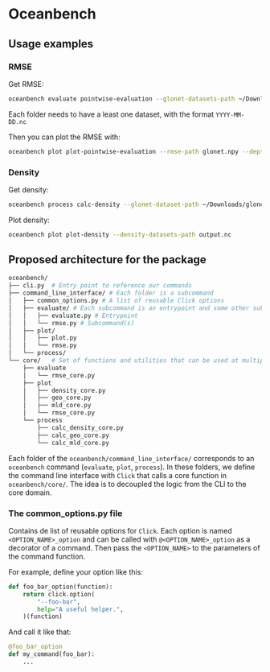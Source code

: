 # Oceanbench

## Usage examples

### RMSE
Get RMSE:
```sh
oceanbench evaluate pointwise-evaluation --glonet-datasets-path ~/Downloads/glonet-data/glonet --glorys-datasets-path ~/Downloads/glonet-data/glorys14
```
Each folder needs to have a least one dataset, with the format `YYYY-MM-DD.nc`

Then you can plot the RMSE with:
```sh
oceanbench plot plot-pointwise-evaluation --rmse-path glonet.npy --depth 2
```

### Density
Get density:
```sh
oceanbench process calc-density --glonet-dataset-path ~/Downloads/glonet-data/glonet/2024-01-03.nc --minimum-longitude -100 --maximum-longitude -40 --minimum-latitude 40.24 --maximum-latitude 40.26 --lead 0
```

Plot density:
```sh
oceanbench plot plot-density --density-datasets-path output.nc
```

## Proposed architecture for the package

```sh
oceanbench/
├── cli.py  # Entry point to reference our commands
├── command_line_interface/ # Each folder is a subcommand
│   ├── common_options.py # A list of reusable Click options
│   ├── evaluate/ # Each subcommand is an entrypoint and some other subcommands
│   │   ├── evaluate.py # Entrypoint
│   │   └── rmse.py # Subcommand(s)
│   ├── plot/
│   │   ├── plot.py
│   │   └── rmse.py
│   └── process/
└── core/   # Set of functions and utilities that can be used at multiple places
    ├── evaluate
    │   └── rmse_core.py
    ├── plot
    │   ├── density_core.py
    │   ├── geo_core.py
    │   ├── mld_core.py
    │   └── rmse_core.py
    └── process
        ├── calc_density_core.py
        ├── calc_geo_core.py
        └── calc_mld_core.py
```

Each folder of the `oceanbench/command_line_interface/` corresponds to an `oceanbench` command (`evaluate`, `plot`, `process`). In these folders, we define the command line interface with `Click` that calls a core function in `oceanbench/core/`. The idea is to decoupled the logic from the CLI to the core domain.

### The common_options.py file

Contains de list of reusable options for `Click`.
Each option is named `<OPTION_NAME>_option` and can be called with `@<OPTION_NAME>_option` as a decorator of a command. Then pass the `<OPTION_NAME>` to the parameters of the command function.

For example, define your option like this:
```python
def foo_bar_option(function):
    return click.option(
        "--foo-bar",
        help="A useful helper.",
    )(function)
```

And call it like that:
```python
@foo_bar_option
def my_command(foo_bar):
    ...
```
